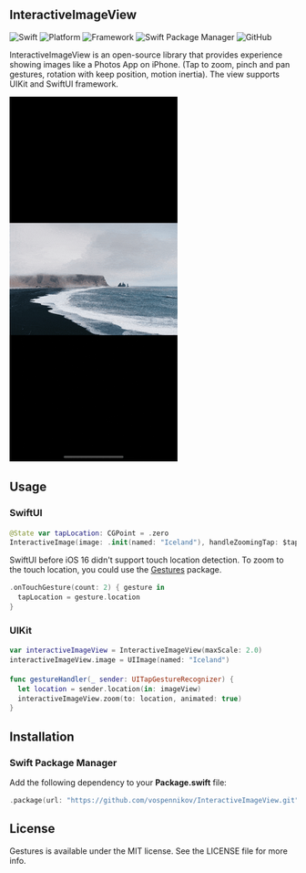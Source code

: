## InteractiveImageView
![Swift](https://img.shields.io/badge/Swift-5.9-orange?style=flat)
![Platform](https://img.shields.io/badge/Platform-iOS%2013-orange)
![Framework](https://img.shields.io/badge/Framework-UIKit%20%7C%20SwiftUI-orange)
![Swift Package Manager](https://img.shields.io/badge/Swift_Package_Manager-compatible-orange?style=flat)
![GitHub](https://img.shields.io/badge/Licence-MIT-orange)

InteractiveImageView is an open-source library that provides experience showing images like a Photos App on iPhone. (Tap to zoom, pinch and pan gestures, rotation with keep position, motion inertia). The view supports UIKit and SwiftUI framework. 

![Demo](Images/demo.gif)

## Usage
### SwiftUI
```swift
@State var tapLocation: CGPoint = .zero
InteractiveImage(image: .init(named: "Iceland"), handleZoomingTap: $tapLocation)
```
SwiftUI before iOS 16 didn't support touch location detection. To zoom to the touch location, you could use the [Gestures](https://github.com/vospennikov/Gestures) package.
```swift
.onTouchGesture(count: 2) { gesture in
  tapLocation = gesture.location
}
```
### UIKit
```swift
var interactiveImageView = InteractiveImageView(maxScale: 2.0)
interactiveImageView.image = UIImage(named: "Iceland")

func gestureHandler(_ sender: UITapGestureRecognizer) {
  let location = sender.location(in: imageView)
  interactiveImageView.zoom(to: location, animated: true)
}
```

## Installation
### Swift Package Manager
Add the following dependency to your **Package.swift** file:
```swift
.package(url: "https://github.com/vospennikov/InteractiveImageView.git", .upToNextMinor(from: "1.0.8"))
```

## License
Gestures is available under the MIT license. See the LICENSE file for more info.
